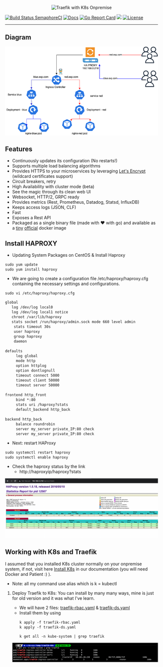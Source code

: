 
<p align="center">
<img src="docs/img/traefik.logo.png" alt="Traefik with K8s Onpremise" title="Traefik" />
</p>

[![Build Status SemaphoreCI](https://semaphoreci.com/api/v1/containous/traefik/branches/master/shields_badge.svg)](https://semaphoreci.com/containous/traefik)
[![Docs](https://img.shields.io/badge/docs-current-brightgreen.svg)](https://doc.traefik.io/traefik/v1.7)
[![Go Report Card](https://goreportcard.com/badge/traefik/traefik)](http://goreportcard.com/report/traefik/traefik)
[![](https://images.microbadger.com/badges/image/traefik.svg)](https://microbadger.com/images/traefik)
[![License](https://img.shields.io/badge/license-MIT-blue.svg)](https://github.com/traefik/traefik/blob/master/LICENSE.md)


---

## Diagram

![Diagram](img/diagram.png)



## Features

- Continuously updates its configuration (No restarts!)
- Supports multiple load balancing algorithms
- Provides HTTPS to your microservices by leveraging [Let's Encrypt](https://letsencrypt.org)  (wildcard certificates support)
- Circuit breakers, retry
- High Availability with cluster mode (beta)
- See the magic through its clean web UI
- Websocket, HTTP/2, GRPC ready
- Provides metrics (Rest, Prometheus, Datadog, Statsd, InfluxDB)
- Keeps access logs (JSON, CLF)
- Fast
- Exposes a Rest API
- Packaged as a single binary file (made with :heart: with go) and available as a [tiny](https://microbadger.com/images/traefik) [official](https://hub.docker.com/r/_/traefik/) docker image


## Install HAPROXY
- Updating System Packages on CentOS & Install Haproxy


```shell
sudo yum update
sudo yum install haproxy
```
- We are going to create a configuration file /etc/haproxy/haproxy.cfg containing the necessary settings and configurations.
```shell
sudo vi /etc/haproxy/haproxy.cfg
```

```shell
global
   log /dev/log local0
   log /dev/log local1 notice
   chroot /var/lib/haproxy
   stats socket /run/haproxy/admin.sock mode 660 level admin
    stats timeout 30s
    user haproxy
    group haproxy
    daemon

defaults
     log global
     mode http
     option httplog
     option dontlognull
     timeout connect 5000
     timeout client 50000
     timeout server 50000

frontend http_front
     bind *:80
     stats uri /haproxy?stats
     default_backend http_back

backend http_back
     balance roundrobin
     server my_server private_IP:80 check
     server my_server private_IP:80 check
```
- Next: restart HAProxy
```
sudo systemctl restart haproxy
sudo systemctl enable haproxy
```
- Check the haproxy status by the link
  - http://haproxyip/haproxy?stats

![Status](img/haproxy.png)


## Working with K8s and Traefik

I assumed that you installed K8s cluster normally on your onpremise system, if not, visit here [Install K8s](https://kubernetes.io/docs/setup/production-environment/tools/kubeadm/install-kubeadm/) in our documentation (you will need Docker and Patient :) ).

* Note: all my command use alias which is k = kubectl 

1. Deploy Traefik to K8s: 
   You can install by many many ways, mine is just for old version and it was what I've learn. 

   - We will have 2 files: [traefik-rbac.yaml](examples/k8s/traefik-rbac.yaml) & [traefik-ds.yaml](examples/k8s/traefik-ds.yaml)
   - Install them by using 
        ```
        k apply -f traefik-rbac.yaml
        k apply -f traefik-ds.yaml
        ```
        ```
        k get all -n kube-system | grep traefik
        ```
    ![Status](img/checktraafik.png)